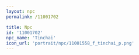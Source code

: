 ```yaml
---
layout: npc
permalink: /11001702

title: Npc
id: '11001702'
npc_name: 'Tinchai'
icon_url: 'portrait/npc/11001558_f_tinchai_p.png'
---
```


